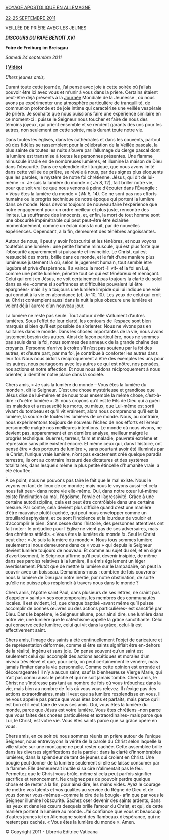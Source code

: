 [VOYAGE APOSTOLIQUE EN ALLEMAGNE\
\
22-25 SEPTEMBRE 2011](/content/benedict-xvi/fr/travels/2011/index_germania.html)

VEILLÉE DE PRIÈRE AVEC LES JEUNES

***DISCOURS DU PAPE BENOÎT XVI***

**Foire de Freiburg im Breisgau**

*Samedi 24 septembre 2011*

**( [Vidéo](http://player.rv.va/vaticanplayer.asp?language=it&tic=VA_G6W85SCS))**

*Chers jeunes amis,*

Durant toute cette journée, j’ai pensé avec joie à cette soirée où j’allais pouvoir être ici avec vous et m’unir à vous dans la prière. Certains étaient peut-être déjà présents à  la [Journée](/content/benedict-xvi/fr/travels/2011/index_madrid.html) Mondiale  de  la Jeunesse , où nous avons pu expérimenter une atmosphère particulière de tranquillité, de communion profonde et de joie intime qui caractérise une veillée vespérale de prière. Je souhaite que nous puissions faire une expérience similaire en ce moment-ci : puisse le Seigneur nous toucher et faire de nous des témoins joyeux, qui prient ensemble et se rendent garants des uns pour les autres, non seulement en cette soirée, mais durant toute notre vie.

Dans toutes les églises, dans les cathédrales et dans les couvents, partout où des fidèles se rassemblent pour la célébration de  la Veillée  pascale, la plus sainte de toutes les nuits s’ouvre par l’allumage du cierge pascal dont la lumière est transmise à toutes les personnes présentes. Une flamme minuscule irradie en de nombreuses lumières, et illumine la maison de Dieu dans l’obscurité. Dans ce splendide rite liturgique, que nous avons imité dans cette veillée de prière, se révèle à nous, par des signes plus éloquents que les paroles, le mystère de notre foi chrétienne. Jésus, qui dit de lui-même : «  Je suis la lumière du monde » ( *Jn* 8, 12), fait briller notre vie, pour que soit vrai ce que nous venons à peine d’écouter dans l’Évangile : « *Vous* êtes la lumière du monde » ( *Mt* 5, 14). Ce ne sont pas nos efforts humains ou le progrès technique de notre époque qui portent la lumière dans ce monde. Nous devons toujours de nouveau faire l’expérience que notre engagement pour un ordre meilleur et plus juste, rencontre des limites. La souffrance des innocents, et, enfin, la mort de tout homme sont une obscurité impénétrable qui peut peut-être être éclairée momentanément, comme un éclair dans la nuit, par de nouvelles expériences. Cependant, à la fin, demeurent des ténèbres angoissantes.

Autour de nous, il peut y avoir l’obscurité et les ténèbres, et nous voyons toutefois une lumière : une petite flamme minuscule, qui est plus forte que l’obscurité apparemment si puissante et invincible. Le Christ, qui est ressuscité des morts, brille dans ce monde, et le fait d’une manière plus lumineuse justement là où, selon le jugement humain, tout semble être lugubre et privé d’espérance. Il a vaincu la mort -Il vit- et la foi en Lui, comme une petite lumière, pénètre tout ce qui est ténébreux et menaçant. Celui qui croit en Jésus, ne voit certainement pas toujours la clarté du soleil dans sa vie -comme si souffrances et difficultés pouvaient lui être épargnées- mais il y a toujours une lumière limpide qui lui indique une voie qui conduit à la vie en abondance (cf. *Jn* 10, 10). Les yeux de celui qui croit au Christ contemplent aussi dans la nuit la plus obscure une lumière et voient déjà l’aurore d’un nouveau jour.

La lumière ne reste pas seule. Tout autour d’elle s’allument d’autres lumières. Sous l’effet de leur clarté, les contours de l’espace sont bien marqués si bien qu’il est possible de s’orienter. Nous ne vivons pas en solitaires dans le monde. Dans les choses importantes de la vie, nous avons justement besoin des autres. Ainsi de façon particulière, nous ne sommes pas seuls dans la foi, nous sommes des anneaux de la grande chaîne des croyants. Personne n’arrive à croire s’il n’est pas soutenu par la foi des autres, et d’autre part, par ma foi, je contribue à conforter les autres dans leur foi. Nous nous aidons réciproquement à être des exemples les uns pour les autres, nous partageons avec les autres ce qui est nôtre, nos pensées, nos actions et notre affection. Et nous nous aidons réciproquement à nous orienter, à identifier notre place dans la société.

Chers amis, « Je suis la lumière du monde – Vous êtes la lumière du monde », dit le Seigneur. C’est une chose mystérieuse et grandiose que Jésus dise de lui-même et de nous tous ensemble la même chose, c’est-à-dire : d’« être lumière ». Si nous croyons qu’il est le Fils de Dieu qui a guéri les malades et a ressuscité les morts, ou mieux, que Lui-même est sorti vivant du tombeau et qu’il vit vraiment, alors nous comprenons qu’il est la lumière, la source de toutes les lumières de ce monde. Nous, au contraire, nous expérimentons toujours de nouveau l’échec de nos efforts et l’erreur personnelle malgré nos meilleures intentions. Le monde où nous vivons, ne devient pas, apparemment et en dernière analyse, meilleur malgré le progrès technique. Guerres, terreur, faim et maladie, pauvreté extrême et répression sans pitié existent encore. Et même ceux qui, dans l’histoire, ont pensé être « des porteurs de lumière », sans pourtant avoir été illuminés par le Christ, l’unique vraie lumière, n’ont pas exactement créé quelque paradis terrestre, ils ont au contraire instauré des dictatures et des systèmes totalitaires, dans lesquels même la plus petite étincelle d’humanité vraie  a été étouffée.

À ce point, nous ne pouvons pas taire le fait que le mal existe. Nous le voyons en tant de lieux de ce monde ; mais nous le voyons aussi –et cela nous fait peur- dans notre vie elle-même. Oui, dans notre cœur lui-même existe l’inclination au mal, l’égoïsme, l’envie et l’agressivité. Grâce à une certaine autodiscipline, cela est peut être contrôlable dans une certaine mesure. Par contre, cela devient plus difficile quand c’est une manière d’être mauvaise plutôt cachée, qui peut nous envelopper comme un brouillard asphyxiant, et ce sont l’indolence et la lourdeur de vouloir et d’accomplir le bien. Sans cesse dans l’histoire, des personnes attentives ont fait noter : le préjudice pour l’Église ne vient pas de ses adversaires, mais des chrétiens attiédis. « Vous êtes la lumière du monde !». Seul le Christ peut dire : « Je suis la lumière du monde ». Nous tous sommes lumière seulement si nous demeurons dans ce « vous » qui depuis le Seigneur devient lumière toujours de nouveau. Et comme au sujet du sel, et en signe d’avertissement, le Seigneur affirme qu’il peut devenir insipide, de même dans ses paroles relatives à la lumière, il a émis également un léger avertissement. Plutôt que de mettre la lumière sur le lampadaire, on peut la couvrir avec un boisseau. Demandons-nous : combien de fois couvrons-nous la lumière de Dieu par notre inertie, par notre obstination, de sorte qu’elle ne puisse plus resplendir à travers nous dans le monde ?

Chers amis, l’Apôtre saint Paul, dans plusieurs de ses lettres, ne craint pas d’appeler « saints » ses contemporains, les membres des communautés locales. Il est évident, ici, que chaque baptisé –avant même qu’il puisse accomplir de bonnes œuvres ou des actions particulières- est sanctifié par Dieu. Dans le baptême, le Seigneur allume, pour ainsi dire, une lumière dans notre vie, une lumière que le catéchisme appelle la grâce sanctifiante. Celui qui conserve cette lumière, celui qui vit dans la grâce, celui-là est effectivement saint.

Chers amis, l’image des saints a été continuellement l’objet de caricature et de représentation déformée, comme si être saints signifiait être en-dehors de la réalité, ingénu et sans joie. On pense souvent qu’un saint est seulement celui qui accomplit des actions ascétiques et morales d’un niveau très élevé et que, pour cela, on peut certainement le vénérer, mais jamais l’imiter dans la vie personnelle. Comme cette opinion est erronée et décourageante ! Il n’y a aucun saint, sauf la bienheureuse Vierge Marie, qui n’ait pas connu aussi le péché et qui ne soit jamais tombé. Chers amis, le Christ ne s’intéresse pas tant au nombre de fois où vous trébuchez dans la vie, mais bien au nombre de fois où vous vous relevez. Il n’exige pas des actions extraordinaires, mais il veut que sa lumière resplendisse en vous. Il ne vous appelle pas parce que vous êtes bons et parfaits, mais parce qu’il est bon et il veut faire de vous ses amis. Oui, vous êtes la lumière du monde, parce que Jésus est votre lumière. Vous êtes chrétiens –non parce que vous faites des choses particulières et extraordinaires- mais parce que Lui, le Christ, est votre vie. Vous êtes saints parce que sa grâce opère en vous.

Chers amis, en ce soir où nous sommes réunis en prière autour de l’unique Seigneur, nous entrevoyons la vérité de la parole du Christ selon laquelle la ville située sur une montagne ne peut rester cachée. Cette assemblée brille dans les diverses significations de la parole : dans la clarté d’innombrables lumières, dans la splendeur de tant de jeunes qui croient en Christ. Une bougie peut donner de la lumière seulement si elle se laisse consumer par la flamme. Elle demeurerait inutile si sa cire n’alimentait pas le feu. Permettez que le Christ vous brûle, même si cela peut parfois signifier sacrifice et renoncement. Ne craignez pas de pouvoir perdre quelque chose et de rester à la fin, pour ainsi dire, les mains vides. Ayez le courage de mettre vos talents et vos qualités au service du Règne de Dieu et de vous donner vous-mêmes –comme la cire de la bougie- afin que par vous le Seigneur illumine l’obscurité. Sachez oser devenir des saints ardents, dans les yeux et dans les cœurs desquels brille l’amour du Christ, et qui, de cette manière portent la lumière au monde. J’ai confiance que vous et beaucoup d’autres jeunes ici en Allemagne soient des flambeaux d’espérance, qui ne restent pas cachés. « Vous êtes la lumière du monde ». Amen.

© Copyright 2011 - Libreria Editrice Vaticana